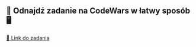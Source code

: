 ## 🧩 Odnajdź zadanie na CodeWars w łatwy sposób 🖥️

[🔗 Link do zadania](https://www.codewars.com/kata/{id_zadania})
